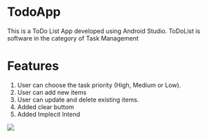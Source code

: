 # TodoApp
This is a ToDo List App developed using Android Studio. ToDoList is software in the category of Task Management
# Features
1. User can choose the task priority (High, Medium or Low).
2. User can add new items
3. User can update and delete existing items.
4. Added clear buttom 
5. Added Implecit Intend
<img src="20200706_113051.gif">

